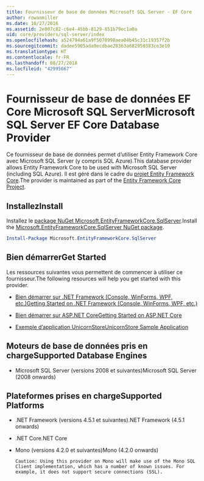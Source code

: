 ```yaml
---
title: Fournisseur de base de données Microsoft SQL Server - EF Core
author: rowanmiller
ms.date: 10/27/2016
ms.assetid: 2e007c82-c6e4-45bb-8129-851b79ec1a0a
uid: core/providers/sql-server/index
ms.openlocfilehash: a524794a61a9f5078998aea04b45c31c19357f2b
ms.sourcegitcommit: dadee5905ada9ecdbae28363a682950383ce3e10
ms.translationtype: HT
ms.contentlocale: fr-FR
ms.lasthandoff: 08/27/2018
ms.locfileid: "42995667"
---
```

# <a name="microsoft-sql-server-ef-core-database-provider"></a><span data-ttu-id="3a260-102">Fournisseur de base de données EF Core Microsoft SQL Server</span><span class="sxs-lookup"><span data-stu-id="3a260-102">Microsoft SQL Server EF Core Database Provider</span></span>

<span data-ttu-id="3a260-103">Ce fournisseur de base de données permet d’utiliser Entity Framework Core avec Microsoft SQL Server (y compris SQL Azure).</span><span class="sxs-lookup"><span data-stu-id="3a260-103">This database provider allows Entity Framework Core to be used with Microsoft SQL Server (including SQL Azure).</span></span> <span data-ttu-id="3a260-104">Il est géré dans le cadre du [projet Entity Framework Core](https://github.com/aspnet/EntityFrameworkCore).</span><span class="sxs-lookup"><span data-stu-id="3a260-104">The provider is maintained as part of the [Entity Framework Core Project](https://github.com/aspnet/EntityFrameworkCore).</span></span>

## <a name="install"></a><span data-ttu-id="3a260-105">Installez</span><span class="sxs-lookup"><span data-stu-id="3a260-105">Install</span></span>

<span data-ttu-id="3a260-106">Installez le [package NuGet Microsoft.EntityFrameworkCore.SqlServer](https://www.nuget.org/packages/Microsoft.EntityFrameworkCore.SqlServer/).</span><span class="sxs-lookup"><span data-stu-id="3a260-106">Install the [Microsoft.EntityFrameworkCore.SqlServer NuGet package](https://www.nuget.org/packages/Microsoft.EntityFrameworkCore.SqlServer/).</span></span>

``` powershell
Install-Package Microsoft.EntityFrameworkCore.SqlServer
```

## <a name="get-started"></a><span data-ttu-id="3a260-107">Bien démarrer</span><span class="sxs-lookup"><span data-stu-id="3a260-107">Get Started</span></span>

<span data-ttu-id="3a260-108">Les ressources suivantes vous permettent de commencer à utiliser ce fournisseur.</span><span class="sxs-lookup"><span data-stu-id="3a260-108">The following resources will help you get started with this provider.</span></span>
* [<span data-ttu-id="3a260-109">Bien démarrer sur .NET Framework (Console, WinForms, WPF, etc.)</span><span class="sxs-lookup"><span data-stu-id="3a260-109">Getting Started on .NET Framework (Console, WinForms, WPF, etc.)</span></span>](../../get-started/full-dotnet/index.md)

* [<span data-ttu-id="3a260-110">Bien démarrer sur ASP.NET Core</span><span class="sxs-lookup"><span data-stu-id="3a260-110">Getting Started on ASP.NET Core</span></span>](../../get-started/aspnetcore/index.md)

* [<span data-ttu-id="3a260-111">Exemple d’application UnicornStore</span><span class="sxs-lookup"><span data-stu-id="3a260-111">UnicornStore Sample Application</span></span>](https://github.com/rowanmiller/UnicornStore/tree/master/UnicornStore)

## <a name="supported-database-engines"></a><span data-ttu-id="3a260-112">Moteurs de base de données pris en charge</span><span class="sxs-lookup"><span data-stu-id="3a260-112">Supported Database Engines</span></span>

* <span data-ttu-id="3a260-113">Microsoft SQL Server (versions 2008 et suivantes)</span><span class="sxs-lookup"><span data-stu-id="3a260-113">Microsoft SQL Server (2008 onwards)</span></span>

## <a name="supported-platforms"></a><span data-ttu-id="3a260-114">Plateformes prises en charge</span><span class="sxs-lookup"><span data-stu-id="3a260-114">Supported Platforms</span></span>

* <span data-ttu-id="3a260-115">.NET Framework (versions 4.5.1 et suivantes)</span><span class="sxs-lookup"><span data-stu-id="3a260-115">.NET Framework (4.5.1 onwards)</span></span>

* <span data-ttu-id="3a260-116">.NET Core</span><span class="sxs-lookup"><span data-stu-id="3a260-116">.NET Core</span></span>

* <span data-ttu-id="3a260-117">Mono (versions 4.2.0 et suivantes)</span><span class="sxs-lookup"><span data-stu-id="3a260-117">Mono (4.2.0 onwards)</span></span>

      Caution: Using this provider on Mono will make use of the Mono SQL Client implementation, which has a number of known issues. For example, it does not support secure connections (SSL).
